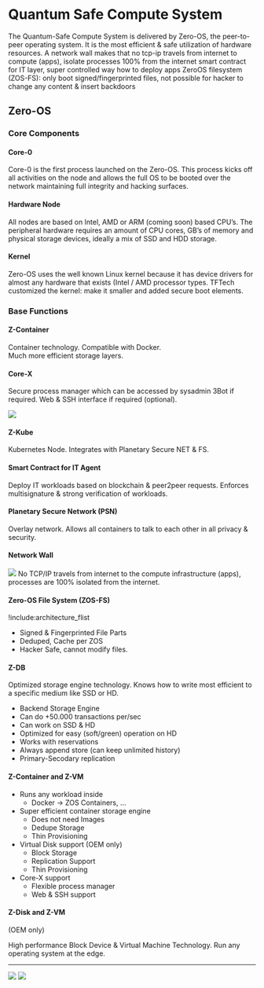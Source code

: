 # Quantum Safe Compute System

The Quantum-Safe Compute System is delivered by Zero-OS, the peer-to-peer operating system.
It is the most efficient & safe utilization of hardware resources.
A network wall makes that no tcp-ip travels from internet to compute (apps),
isolate processes 100% from the internet
smart contract for IT layer, super controlled way how to deploy apps
ZeroOS filesystem (ZOS-FS): 
only boot signed/fingerprinted files, not possible for hacker to change any content & insert backdoors


## Zero-OS

### Core Components

#### Core-0

Core-0 is the first process launched on the Zero-OS.  This process kicks off all activities on the node and allows the full OS to be booted over the network maintaining full integrity and hacking surfaces.

#### Hardware Node 

All nodes are based on Intel, AMD or ARM (coming soon) based CPU’s. The peripheral hardware requires an amount of CPU cores, GB’s of memory and physical storage devices, ideally a mix of SSD and HDD storage.

#### Kernel

Zero-OS uses the well known Linux kernel because it has device drivers for almost any hardware that exists (Intel / AMD processor types. TFTech customized the kernel: make it smaller and added secure boot elements.

### Base Functions 

#### Z-Container

Container technology. 
Compatible with Docker.  
Much more efficient  storage layers.

#### Core-X

Secure process manager which can be accessed by sysadmin 3Bot if required. Web & SSH interface if required (optional).

![](img/corex.png)
#### Z-Kube

Kubernetes Node. Integrates with Planetary Secure NET & FS.

#### Smart Contract for IT Agent

Deploy IT workloads based on blockchain & peer2peer requests. Enforces multisignature & strong verification of workloads.

#### Planetary Secure Network (PSN)

Overlay network.
Allows all containers to talk to each other in all privacy & security.

#### Network Wall

![](img/archi_network_wall.png)
No TCP/IP travels from internet to the compute infrastructure (apps),
processes are 100% isolated from the internet.

#### Zero-OS File System (ZOS-FS)

!include:architecture_flist
- Signed & Fingerprinted File Parts
- Deduped, Cache per ZOS
- Hacker Safe, cannot modify files.



#### Z-DB

Optimized storage engine technology. Knows how to write most efficient to a specific medium like SSD or HD. 

- Backend Storage Engine
- Can do +50.000 transactions per/sec
- Can work on SSD & HD
- Optimized for easy (soft/green) operation on HD
- Works with reservations
- Always append store (can keep unlimited history)
- Primary-Secodary replication

#### Z-Container and Z-VM

- Runs any workload inside
  - Docker -> ZOS Containers, …
- Super efficient container storage engine
  - Does not need Images
  - Dedupe Storage
  - Thin Provisioning
- Virtual Disk support  (OEM only)
  - Block Storage
  - Replication Support
  - Thin Provisioning
- Core-X support
  - Flexible process manager
  - Web & SSH support


#### Z-Disk and Z-VM 
(OEM only)

High performance Block Device & Virtual Machine Technology. Run any operating system at the edge.

----

![](img/archi_zos.png)
![](img/archi_zos2.png)
